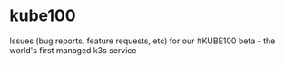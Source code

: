 # kube100
Issues (bug reports, feature requests, etc) for our #KUBE100 beta - the world's first managed k3s service
